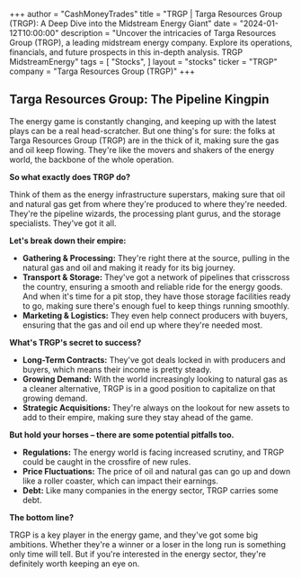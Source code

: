 +++
author = "CashMoneyTrades"
title = "TRGP |  Targa Resources Group (TRGP): A Deep Dive into the Midstream Energy Giant"
date = "2024-01-12T10:00:00"
description = "Uncover the intricacies of Targa Resources Group (TRGP), a leading midstream energy company. Explore its operations, financials, and future prospects in this in-depth analysis. TRGP MidstreamEnergy"
tags = [
"Stocks",
]
layout = "stocks"
ticker = "TRGP"
company = "Targa Resources Group (TRGP)"
+++
        


## Targa Resources Group: The Pipeline Kingpin

The energy game is constantly changing, and keeping up with the latest plays can be a real head-scratcher. But one thing's for sure: the folks at Targa Resources Group (TRGP) are in the thick of it, making sure the gas and oil keep flowing. They're like the movers and shakers of the energy world, the backbone of the whole operation.

**So what exactly does TRGP do?**

Think of them as the energy infrastructure superstars, making sure that oil and natural gas get from where they're produced to where they're needed. They're the pipeline wizards, the processing plant gurus, and the storage specialists. They've got it all.

**Let's break down their empire:**

* **Gathering & Processing:** They're right there at the source, pulling in the natural gas and oil and making it ready for its big journey.
* **Transport & Storage:** They've got a network of pipelines that crisscross the country, ensuring a smooth and reliable ride for the energy goods. And when it's time for a pit stop, they have those storage facilities ready to go, making sure there's enough fuel to keep things running smoothly.
* **Marketing & Logistics:** They even help connect producers with buyers, ensuring that the gas and oil end up where they're needed most.

**What's TRGP's secret to success?**

* **Long-Term Contracts:** They've got deals locked in with producers and buyers, which means their income is pretty steady.
* **Growing Demand:** With the world increasingly looking to natural gas as a cleaner alternative, TRGP is in a good position to capitalize on that growing demand.
* **Strategic Acquisitions:** They're always on the lookout for new assets to add to their empire, making sure they stay ahead of the game.

**But hold your horses – there are some potential pitfalls too.**

* **Regulations:** The energy world is facing increased scrutiny, and TRGP could be caught in the crossfire of new rules.
* **Price Fluctuations:** The price of oil and natural gas can go up and down like a roller coaster, which can impact their earnings.
* **Debt:** Like many companies in the energy sector, TRGP carries some debt.

**The bottom line?**

TRGP is a key player in the energy game, and they've got some big ambitions. Whether they're a winner or a loser in the long run is something only time will tell. But if you're interested in the energy sector, they're definitely worth keeping an eye on. 

        